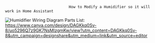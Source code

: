                                 How to Modify a Humidifier so it will work in Home Assistant

![Humidifier Wiring Diagram](https://github.com/user-attachments/assets/b6d07f13-b346-41d9-b91f-235558070c4d)
Parts List: https://www.canva.com/design/DAGKkq0Sv-8/uo5296Q7z9GK7NsMlzgmKw/view?utm_content=DAGKkq0Sv-8&utm_campaign=designshare&utm_medium=link&utm_source=editor
